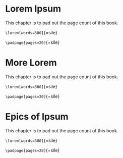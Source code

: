 # Lorem Ipsum

This chapter is to pad out the page count of this book.

`\lorem[words=300]`{=sile}

`\padpage[pages=20]`{=sile}

# More Lorem

This chapter is to pad out the page count of this book.

`\lorem[words=300]`{=sile}

`\padpage[pages=20]`{=sile}

# Epics of Ipsum

This chapter is to pad out the page count of this book.

`\lorem[words=300]`{=sile}

`\padpage[pages=20]`{=sile}
